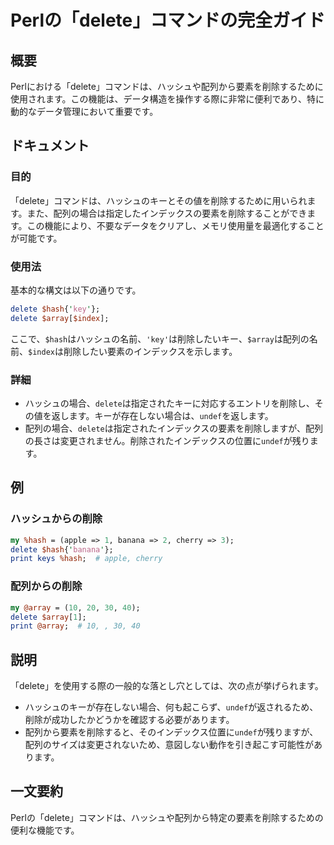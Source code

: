 <!--
Meta Description: # Perlの「delete」コマンドの完全ガイド ## 概要 Perlにおける「delete」コマンドは、ハッシュや配列から要素を削除するために使用されます。この機能は、データ構造を操作する際に非常に便利であり、特に動的なデータ管理において重要です。 ## ドキュメント ### 目的 「delet...
Meta Keywords: delete, hash, array, undef, コマンドは
-->

# Perlの「delete」コマンドの完全ガイド

## 概要
Perlにおける「delete」コマンドは、ハッシュや配列から要素を削除するために使用されます。この機能は、データ構造を操作する際に非常に便利であり、特に動的なデータ管理において重要です。

## ドキュメント

### 目的
「delete」コマンドは、ハッシュのキーとその値を削除するために用いられます。また、配列の場合は指定したインデックスの要素を削除することができます。この機能により、不要なデータをクリアし、メモリ使用量を最適化することが可能です。

### 使用法
基本的な構文は以下の通りです。

```perl
delete $hash{'key'};
delete $array[$index];
```

ここで、`$hash`はハッシュの名前、`'key'`は削除したいキー、`$array`は配列の名前、`$index`は削除したい要素のインデックスを示します。

### 詳細
- ハッシュの場合、`delete`は指定されたキーに対応するエントリを削除し、その値を返します。キーが存在しない場合は、`undef`を返します。
- 配列の場合、`delete`は指定されたインデックスの要素を削除しますが、配列の長さは変更されません。削除されたインデックスの位置に`undef`が残ります。

## 例

### ハッシュからの削除
```perl
my %hash = (apple => 1, banana => 2, cherry => 3);
delete $hash{'banana'};
print keys %hash;  # apple, cherry
```

### 配列からの削除
```perl
my @array = (10, 20, 30, 40);
delete $array[1];
print @array;  # 10, , 30, 40
```

## 説明
「delete」を使用する際の一般的な落とし穴としては、次の点が挙げられます。

- ハッシュのキーが存在しない場合、何も起こらず、`undef`が返されるため、削除が成功したかどうかを確認する必要があります。
- 配列から要素を削除すると、そのインデックス位置に`undef`が残りますが、配列のサイズは変更されないため、意図しない動作を引き起こす可能性があります。

## 一文要約
Perlの「delete」コマンドは、ハッシュや配列から特定の要素を削除するための便利な機能です。